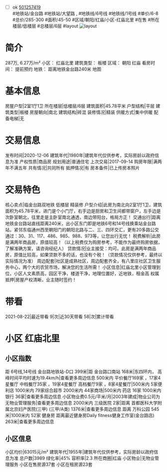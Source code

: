 - [ ] ok [501257419](https://bj.5i5j.com/ershoufang/501257419.html)  
 #地铁站/金台路 #地铁站/大望路 ,  #地铁线/6号线 #地铁线/1号线
#单价/6-8 #总价/285-300 #面积/45-50   #区域/朝阳/红庙/小区-红庙北里 #在售 #所在楼层/低楼层 #总楼层/6层 #layout 
![layout](http://image2a.5i5j.com/bdir/layout/018bc5a138744cc19b4a635e59083d50.jpg_P5.jpg) 
# 简介 
 287万,  6.27万/m² 
小区： 红庙北里
建筑类型： 板楼
区域： 朝阳 红庙
看房时间： 提前预约
地铁： 距离地铁金台路240米 地图
# 基本信息 
 房屋户型|2室1厅1卫
所在楼层|低楼层/6层
建筑面积|45.78平米
户型结构|平层
建筑类型|板楼
房屋朝向|南北
建筑结构|砖混
装修情况|精装
供暖方式|集中供暖
配备电梯|无
# 交易信息 
 发布时间|2020-12-06
建筑年代|1980年|建筑年代仅供参考，实际房龄以政府信息为准
产权性质|商品房
规划用途|普通住宅
上次交易|2017-09-14
购房年限|满两年不满五年
共有情况|共同所有
抵押情况|有
房本备件|已上传房本照片
# 交易特色 
 核心卖点|临金台路双地铁  低楼层   精装修
户型介绍|此房为南北向2室1厅1卫，建筑面积为45.78平米，进门是个小门厅，右手边是厨房和卫生间都带窗户，左手边是次卧室朝北，往里走是主卧室南北通透，南边带阳台，格局方正！
交通出行|距离地铁金台路站直线距离240米，出小区东门即是地铁6号和14号线换乘站金台路站，紧邻东临通州西至朝阳门的朝阳北路与二、三、四环交汇，更有20多路公交通过：30、31、117、486、985、988、973等，让您出行无忧！
税费解析|此房是满两年商品房，原值较高！（以上税费仅为购房参考，不能作为最终购房依据，了解准确方案，请咨询经纪人）
贷款情况|业主接受：均可。此房是满两年商品房，原值比较高，如果贷款不多的话，也没有个税！（贷款情况仅供参考，最终以实际情况为准）
周边配套|社区是成熟社区，周边配套齐全，有八里庄社区卫生服务中心，两个大的农贸市场，解决您的生活所需！
小区信息|红庙北里小区管理到位，小区人文素质高，园区干净，楼道干净，地理位置好，近地铁，租金高
权属抵押|房屋产权清晰，业主随时签约！
# 带看 
 2021-08-22|最近带看	 9|次|近30天带看	 58|次|累计带看
# 小区 红庙北里
## 小区指数 
 距 6号线,14号线 金台路地铁站-D口 399米|距 金台路口南站 168米|东四环内， 高峰时间平均时速为19.4km/h|查看更多周边信息
500米内 平价餐厅169家 ，17家4星餐厅
中档餐厅35家 ，19家4星餐厅
高档餐厅9家 ，8家4星餐厅|500米内 5家便利店
1000米内 79家综合超市
2000米内 44家商场|500米内 药店 16家
1000米内 银行 36家|查看更多周边信息
小区物业费0.5元/平米/月|2003年建成|物业公司为无物业管理服务|查看更多周边信息
2000米内 三级医院 2家|距离 首都医科大学附属北京妇产医院(三甲) (三甲/A类) 1376米|查看更多周边信息
距离 万科公园 545米|1000米内 52家 健身房
距离最近健身房Daily fitness健身工作室(金台路店) 263米|查看更多周边信息
## 小区信息 
 小区均价|63015元/m²
建筑年代|1955年|建筑年代仅供参考，实际房龄以政府信息为准
总户数|3989
绿化率|45%
容积率|2.3
所在商圈|红庙
小区物业|无物业管理服务
小区在售房源37套
小区在租房源23套
